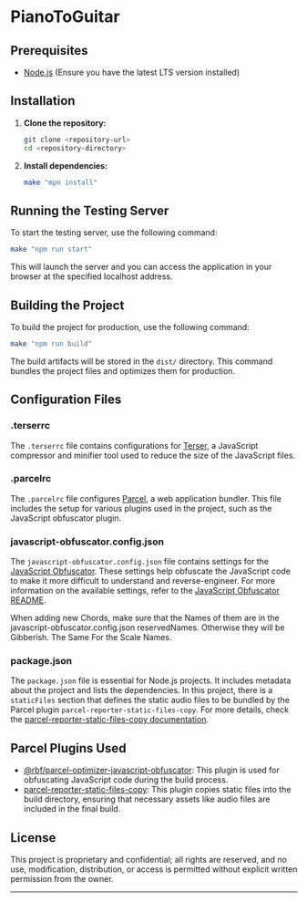 # PianoToGuitar

## Prerequisites

- [Node.js](https://nodejs.org/) (Ensure you have the latest LTS version installed)

## Installation

1. **Clone the repository:**

   ```sh
   git clone <repository-url>
   cd <repository-directory>
   ```

2. **Install dependencies:**

   ```sh
   make "mpn install"
   ```

## Running the Testing Server

To start the testing server, use the following command:

```sh
make "npm run start"
```

This will launch the server and you can access the application in your browser at the specified localhost address.

## Building the Project

To build the project for production, use the following command:

```sh
make "npm run build"
```

The build artifacts will be stored in the `dist/` directory. This command bundles the project files and optimizes them for production.

## Configuration Files

### .terserrc

The `.terserrc` file contains configurations for [Terser](https://github.com/terser/terser), a JavaScript compressor and minifier tool used to reduce the size of the JavaScript files.

### .parcelrc

The `.parcelrc` file configures [Parcel](https://parceljs.org/), a web application bundler. This file includes the setup for various plugins used in the project, such as the JavaScript obfuscator plugin.

### javascript-obfuscator.config.json

The `javascript-obfuscator.config.json` file contains settings for the [JavaScript Obfuscator](https://github.com/javascript-obfuscator/javascript-obfuscator). These settings help obfuscate the JavaScript code to make it more difficult to understand and reverse-engineer. For more information on the available settings, refer to the [JavaScript Obfuscator README](https://github.com/javascript-obfuscator/javascript-obfuscator?tab=readme-ov-file#preset-options).

When adding new Chords, make sure that the Names of them are in the javascript-obfuscator.config.json reservedNames. Otherwise they will be Gibberish. The Same For the Scale Names.

### package.json

The `package.json` file is essential for Node.js projects. It includes metadata about the project and lists the dependencies. In this project, there is a `staticFiles` section that defines the static audio files to be bundled by the Parcel plugin `parcel-reporter-static-files-copy`. For more details, check the [parcel-reporter-static-files-copy documentation](https://www.npmjs.com/package/parcel-reporter-static-files-copy).

## Parcel Plugins Used

- [@rbf/parcel-optimizer-javascript-obfuscator](https://www.npmjs.com/package/@rbf/parcel-optimizer-javascript-obfuscator): This plugin is used for obfuscating JavaScript code during the build process.
- [parcel-reporter-static-files-copy](https://www.npmjs.com/package/parcel-reporter-static-files-copy): This plugin copies static files into the build directory, ensuring that necessary assets like audio files are included in the final build.

## License

This project is proprietary and confidential; all rights are reserved, and no use, modification, distribution, or access is permitted without explicit written permission from the owner.

---